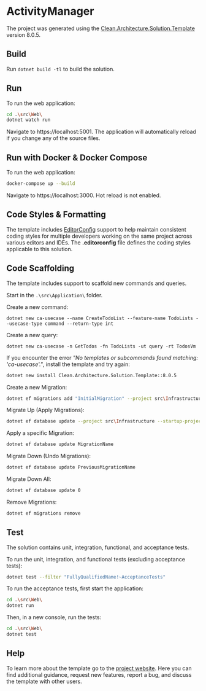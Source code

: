 ﻿# ActivityManager

The project was generated using the [Clean.Architecture.Solution.Template](https://github.com/jasontaylordev/ActivityManager) version 8.0.5.

## Build

Run `dotnet build -tl` to build the solution.

## Run

To run the web application:

```bash
cd .\src\Web\
dotnet watch run
```

Navigate to https://localhost:5001. The application will automatically reload if you change any of the source files.

## Run with Docker & Docker Compose

To run the web application:

```bash
docker-compose up --build
```

Navigate to https://localhost:3000. Hot reload is not enabled.

## Code Styles & Formatting

The template includes [EditorConfig](https://editorconfig.org/) support to help maintain consistent coding styles for multiple developers working on the same project across various editors and IDEs. The **.editorconfig** file defines the coding styles applicable to this solution.

## Code Scaffolding

The template includes support to scaffold new commands and queries.

Start in the `.\src\Application\` folder.

Create a new command:

```
dotnet new ca-usecase --name CreateTodoList --feature-name TodoLists --usecase-type command --return-type int
```

Create a new query:

```
dotnet new ca-usecase -n GetTodos -fn TodoLists -ut query -rt TodosVm
```

If you encounter the error *"No templates or subcommands found matching: 'ca-usecase'."*, install the template and try again:

```bash
dotnet new install Clean.Architecture.Solution.Template::8.0.5
```

Create a new Migration:

```bash
dotnet ef migrations add "InitialMigration" --project src\Infrastructure --startup-project src\Web --output-dir Data\Migrations
```

Migrate Up (Apply Migrations):

```bash
dotnet ef database update --project src\Infrastructure --startup-project src\Web
```

Apply a specific Migration:

```bash
dotnet ef database update MigrationName
```

Migrate Down (Undo Migrations):

```bash
dotnet ef database update PreviousMigrationName
```

Migrate Down All:

```bash
dotnet ef database update 0
```

Remove Migrations:

```bash
dotnet ef migrations remove
```



## Test

The solution contains unit, integration, functional, and acceptance tests.

To run the unit, integration, and functional tests (excluding acceptance tests):
```bash
dotnet test --filter "FullyQualifiedName!~AcceptanceTests"
```

To run the acceptance tests, first start the application:

```bash
cd .\src\Web\
dotnet run
```

Then, in a new console, run the tests:
```bash
cd .\src\Web\
dotnet test
```

## Help
To learn more about the template go to the [project website](https://github.com/jasontaylordev/CleanArchitecture). Here you can find additional guidance, request new features, report a bug, and discuss the template with other users.